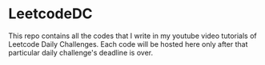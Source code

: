 # LeetcodeDC
This repo contains all the codes that I write in my youtube video tutorials of Leetcode Daily Challenges. Each code will be hosted here only after that particular daily challenge's deadline is over.
